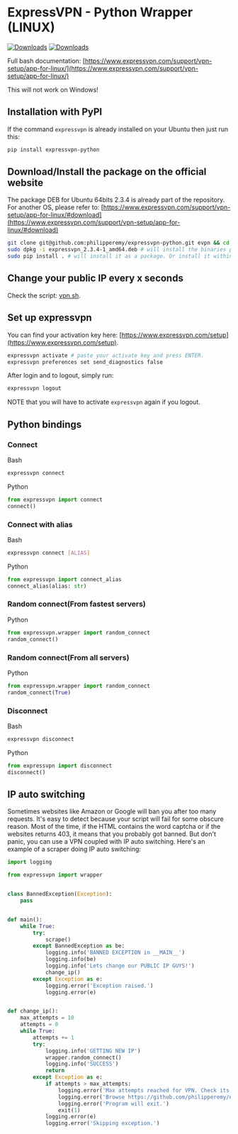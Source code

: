 # ExpressVPN - Python Wrapper (LINUX)

[![Downloads](https://static.pepy.tech/badge/expressvpn-python)](https://pepy.tech/project/expressvpn-python)
[![Downloads](https://static.pepy.tech/badge/expressvpn-python/month)](https://pepy.tech/project/expressvpn-python)

Full bash documentation: [https://www.expressvpn.com/support/vpn-setup/app-for-linux/](https://www.expressvpn.com/support/vpn-setup/app-for-linux/)

This will not work on Windows!


## Installation with PyPI

If the command `expressvpn` is already installed on your Ubuntu then just run this:

```bash
pip install expressvpn-python
```

## Download/Install the package on the official website

The package DEB for Ubuntu 64bits 2.3.4 is already part of the repository. For another OS, please refer to:
[https://www.expressvpn.com/support/vpn-setup/app-for-linux/#download](https://www.expressvpn.com/support/vpn-setup/app-for-linux/#download)

```bash
git clone git@github.com:philipperemy/expressvpn-python.git evpn && cd evpn
sudo dpkg -i expressvpn_2.3.4-1_amd64.deb # will install the binaries provided by ExpressVPN
sudo pip install . # will install it as a package. Or install it within a virtualenv (better option).
```

## Change your public IP every x seconds

Check the script: [vpn.sh](vpn.sh).

## Set up expressvpn

You can find your activation key here: [https://www.expressvpn.com/setup](https://www.expressvpn.com/setup).

```bash
expressvpn activate # paste your activate key and press ENTER.
expressvpn preferences set send_diagnostics false
```

After login and to logout, simply run:

```bash
expressvpn logout
```

NOTE that you will have to activate `expressvpn` again if you logout.

## Python bindings

### Connect

Bash
```bash
expressvpn connect
```

Python
```python
from expressvpn import connect
connect()
```

### Connect with alias

Bash
```bash
expressvpn connect [ALIAS]
```

Python
```python
from expressvpn import connect_alias
connect_alias(alias: str)
```

### Random connect(From fastest servers)
Python
```python
from expressvpn.wrapper import random_connect
random_connect()
```

### Random connect(From all servers)
Python
```python
from expressvpn.wrapper import random_connect
random_connect(True)
```

###

### Disconnect

Bash
```bash
expressvpn disconnect
```

Python
```python
from expressvpn import disconnect
disconnect()
```

## IP auto switching

Sometimes websites like Amazon or Google will ban you after too many requests. It's easy to detect because your script will fail for some obscure reason. Most of the time, if the HTML contains the word captcha or if the websites returns 403, it means that you probably got banned. But don't panic, you can use a VPN coupled with IP auto switching. Here's an example of a scraper doing IP auto switching:

```python
import logging

from expressvpn import wrapper


class BannedException(Exception):
    pass


def main():
    while True:
        try:
            scrape()
        except BannedException as be:
            logging.info('BANNED EXCEPTION in __MAIN__')
            logging.info(be)
            logging.info('Lets change our PUBLIC IP GUYS!')
            change_ip()
        except Exception as e:
            logging.error('Exception raised.')
            logging.error(e)


def change_ip():
    max_attempts = 10
    attempts = 0
    while True:
        attempts += 1
        try:
            logging.info('GETTING NEW IP')
            wrapper.random_connect()
            logging.info('SUCCESS')
            return
        except Exception as e:
            if attempts > max_attempts:
                logging.error('Max attempts reached for VPN. Check its configuration.')
                logging.error('Browse https://github.com/philipperemy/expressvpn-python.')
                logging.error('Program will exit.')
                exit(1)
            logging.error(e)
            logging.error('Skipping exception.')
 ```
